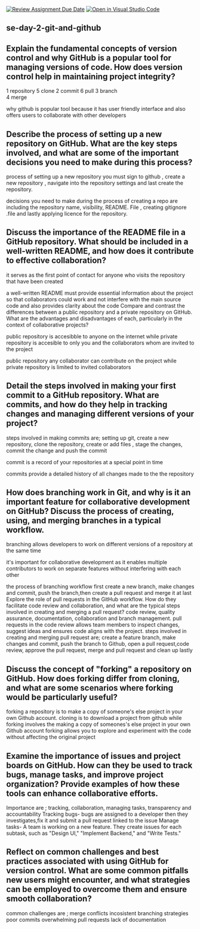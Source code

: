 [![Review Assignment Due Date](https://classroom.github.com/assets/deadline-readme-button-22041afd0340ce965d47ae6ef1cefeee28c7c493a6346c4f15d667ab976d596c.svg)](https://classroom.github.com/a/8wgCKhpZ)
[![Open in Visual Studio Code](https://classroom.github.com/assets/open-in-vscode-2e0aaae1b6195c2367325f4f02e2d04e9abb55f0b24a779b69b11b9e10269abc.svg)](https://classroom.github.com/online_ide?assignment_repo_id=18513424&assignment_repo_type=AssignmentRepo)

## se-day-2-git-and-github
## Explain the fundamental concepts of version control and why GitHub is a popular tool for managing versions of code. How does version control help in maintaining project integrity?

1 repository       5 clone
2 commit           6 pull
3 branch           
4 merge

why github is popular tool because it has user friendly interface and also offers users to collaborate with other developers

## Describe the process of setting up a new repository on GitHub. What are the key steps involved, and what are some of the important decisions you need to make during this process?

process of setting up a new repository you must sign to github , create a new repository , navigate into the repository settings and last create the repository.

decisions you need to make during the process of creating a repo are including the repository name, visibility, README. File , creating gitignore .file and lastly applying licence for the repository.

## Discuss the importance of the README file in a GitHub repository. What should be included in a well-written README, and how does it contribute to effective collaboration?

it serves as the first point of contact for anyone who visits the repository that have been created

a well-written README must provide essential information about the project so that collaborators could work and not interfere with the main source code and also provides clarity about the code
Compare and contrast the differences between a public repository and a private repository on GitHub. What are the advantages and disadvantages of each, particularly in the context of collaborative projects?

public repository is accesibble to anyone on the internet while private repository is accesible to only you and the collaborators  whom are invited to the project

public repository  any collaborator can contribute on the project while private repository is limited to invited collaborators

## Detail the steps involved in making your first commit to a GitHub repository. What are commits, and how do they help in tracking changes and managing different versions of your project?
steps involved  in making commits are; setting up git, create a new repository, clone the repository, create or add files , stage the changes, commit the change and push the commit

commit is a record of your repositories at a special point in time

commits provide a detailed history of all changes made to the the repository

## How does branching work in Git, and why is it an important feature for collaborative development on GitHub? Discuss the process of creating, using, and merging branches in a typical workflow.
branching allows developers to work on different versions of a repository at the same time

it's important for collaborative development as it enables multiple contributors to work on separate features without interfering with each other

the process of branching workflow first create a new branch, make changes and commit, push the branch,then create a pull request and merge it at last
Explore the role of pull requests in the GitHub workflow. How do they facilitate code review and collaboration, and what are the typical steps involved in creating and merging a pull request?
code review, quality assurance, documentation, collaboration and branch management.
pull requests in the code review allows team members to inspect changes, suggest ideas and ensures code aligns  with the project.
steps involved in creating and merging pull request are; create a feature branch, make changes and commit, push the branch to Github, open a pull request,code review, approve the pull request, merge and pull request and clean up lastly  
## Discuss the concept of "forking" a repository on GitHub. How does forking differ from cloning, and what are some scenarios where forking would be particularly useful?
forking a repository is to make a copy of someone's else project in your own Github account.
cloning is to download a project from github while forking involves the making a copy of someones's else project in your own Github account 
forking allows you to explore and experiment with the code without affecting the original project
## Examine the importance of issues and project boards on GitHub. How can they be used to track bugs, manage tasks, and improve project organization? Provide examples of how these tools can enhance collaborative efforts.
Importance are ; tracking, collaboration, managing tasks, transparency and accountability 
Tracking bugs- bugs are assigned to a developer then they investigates,fix it and submit a pull request linked to the issue
Manage tasks- A team is working on a new feature. They create issues for each subtask, such as "Design UI," "Implement Backend," and "Write Tests." 
## Reflect on common challenges and best practices associated with using GitHub for version control. What are some common pitfalls new users might encounter, and what strategies can be employed to overcome them and ensure smooth collaboration?
common challenges are ; merge conflicts
                       incosistent branching strategies 
                       poor commits
                       overwhelming pull requests
                       lack of documentation
